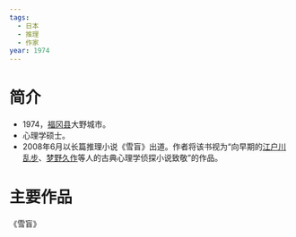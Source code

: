 ```yaml
---
tags:
  - 日本
  - 推理
  - 作家
year: 1974
---
```

# 简介

- 1974，[福冈县](福冈县.md)大野城市。
- 心理学硕士。
- 2008年6月以长篇推理小说《雪盲》出道。作者将该书视为“向早期的[江户川乱步](江户川乱步.md)、[梦野久作](梦野久作.md)等人的古典心理学侦探小说致敬”的作品。
# 主要作品

《雪盲》